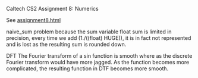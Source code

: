 Caltech CS2 Assignment 8: Numerics

See [assignment8.html](http://htmlpreview.github.io/?https://github.com/caltechcs2/numerics/blob/master/assignment8.html)


naive_sum problem
because the sum variable float sum is limited in precision, every time we add (1./((float) HUGE)), it is in fact not represented and is lost as the resulting sum is rounded down.



DFT
The Fourier transform of a sin function is smooth where as the discrete Fourier transform would have more jagged. As the function becomes more complicated, the resulting function in DTF becomes more smooth.